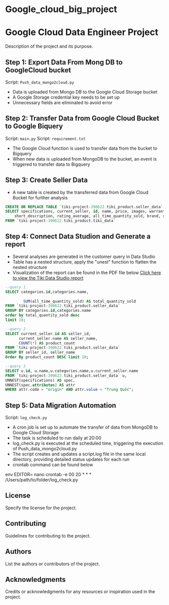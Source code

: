 # Google_cloud_big_project

# Google Cloud Data Engineer Project
Description of the project and its purpose.

## Step 1: Export Data From Mong DB to GoogleCloud bucket

Script: `Push_data_mongo2cloud.py`
- Data is uploaded from Mongo DB to the Google Cloud Storage bucket
- A Google Storage credential key needs to be set up
- Unnecessary fields are eliminated to avoid error

## Step 2: Transfer Data from Google Cloud Bucket to Google Biquery

Script: `main.py`
Script: `requirement.txt`

- The Google Cloud function is used to transfer data from the bucket to Bigquery
- When new data is uploaded from MongoDB to the bucket, an event is triggered to transfer data to Bigquery
  
## Step 3: Create Seller Data

- A new table is created by the transferred data from Google Cloud Bucket for further analysis
```sql
CREATE OR REPLACE TABLE `tiki-project-390622.tiki_product.seller_data` AS
SELECT specifications, current_seller, id, name, price, images, warranty_info, categories, description,
    short_description, rating_average, all_time_quantity_sold, brand, sku, review_text, review_count
FROM `tiki-project-390622.tiki_product.tiki_data`
```

  
## Step 4: Connect Data Studion and Generate a report

- Several analyses are generated in the customer query in Data Studio
- Table has a nested structure, apply the "unest" function to flatten the nested structure
- Visualization of the report can be found in the PDF file below
[Click here to view the Tiki Data Studio report](https://github.com/ThanhNg1712/Google_cloud_big_project/blob/main/tiki_data_studio.pdf)

```sql
--query 1
SELECT categories.id,categories.name, 
        
        SUM(all_time_quantity_sold) AS total_quantity_sold
FROM `tiki-project-390622.tiki_product.seller_data`
GROUP BY categories.id,categories.name
order by total_quantity_sold desc
limit 10;

--query 2
SELECT current_seller.id AS seller_id, 
      current_seller.name AS seller_name, 
      COUNT(*) AS product_count
FROM `tiki-project-390622.tiki_product.seller_data`
GROUP BY seller_id, seller_name
Order By product_count DESC limit 10;

--query 3
SELECT u.id, u.name,u.categories.name,u.current_seller.name
FROM `tiki-project-390622.tiki_product.seller_data` u,
UNNEST(specifications) AS spec,
UNNEST(spec.attributes) AS attr
WHERE attr.code = "origin" AND attr.value = "Trung Quốc";
```
## Step 5: Data Migration Automation

Script: `log_check.py`
- A cron job is set up to automate the transfer of data from MongoDB to Google Cloud Storage
- The task is scheduled to run daily at 20:00
- log_check.py is executed at the scheduled time, triggering the execution of Push_data_mongo2cloud.py
- The script creates and updates a script.log file in the same local directory, providing detailed status updates for each run
- crontab command can be found below

env EDITOR= nano crontab -e
00 20 * * * /Users/path/to/folder/log_check.py

  

## License

Specify the license for the project.

## Contributing

Guidelines for contributing to the project.

## Authors

List the authors or contributors of the project.

## Acknowledgments

Credits or acknowledgments for any resources or inspiration used in the project.

